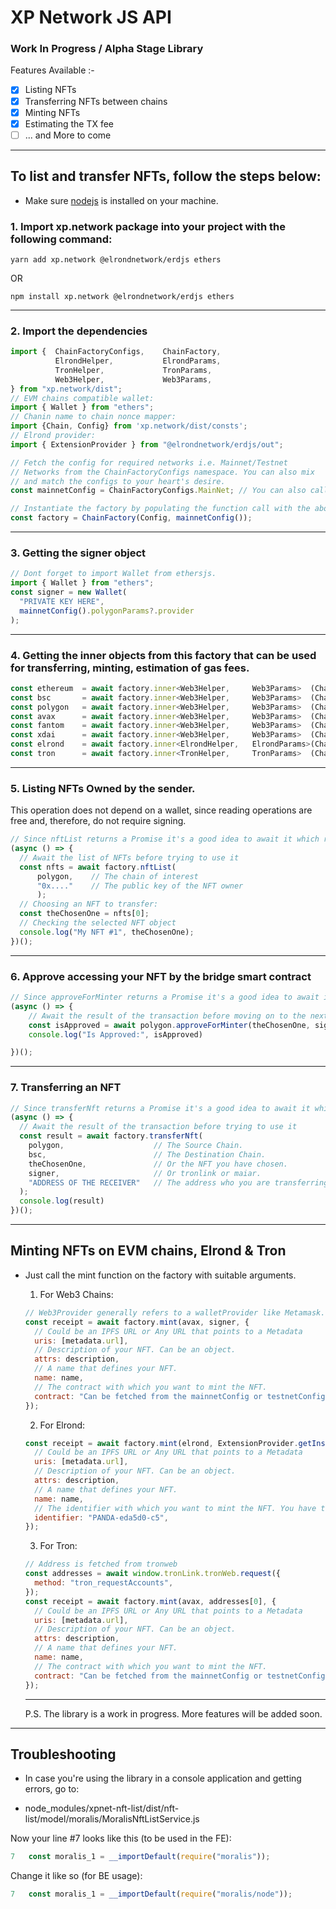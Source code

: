 # XP Network JS API

### Work In Progress / Alpha Stage Library

Features Available :-

- [x] Listing NFTs
- [x] Transferring NFTs between chains
- [x] Minting NFTs
- [x] Estimating the TX fee
- [ ] ... and More to come

<hr/>

## To list and transfer NFTs, follow the steps below:

- Make sure [nodejs](https://nodejs.org/en/download/) is installed on your machine.

### 1. Import xp.network package into your project with the following command:

  ```
  yarn add xp.network @elrondnetwork/erdjs ethers
  ```

  OR

  ```
  npm install xp.network @elrondnetwork/erdjs ethers
  ```
<hr/>

### 2. Import the dependencies

  ```javascript
  import {  ChainFactoryConfigs,    ChainFactory,
            ElrondHelper,           ElrondParams,
            TronHelper,             TronParams,
            Web3Helper,             Web3Params,
  } from "xp.network/dist";
  // EVM chains compatible wallet:
  import { Wallet } from "ethers";
  // Chanin name to chain nonce mapper:
  import {Chain, Config} from 'xp.network/dist/consts';
  // Elrond provider:
  import { ExtensionProvider } from "@elrondnetwork/erdjs/out";

  // Fetch the config for required networks i.e. Mainnet/Testnet
  // Networks from the ChainFactoryConfigs namespace. You can also mix
  // and match the configs to your heart's desire.
  const mainnetConfig = ChainFactoryConfigs.MainNet; // You can also call the ChainFactoryConfigs.MainNet

  // Instantiate the factory by populating the function call with the above objects.
  const factory = ChainFactory(Config, mainnetConfig());
  ```
<hr/>

  ### 3. Getting the signer object
  ```javascript
  // Dont forget to import Wallet from ethersjs.
  import { Wallet } from "ethers";
  const signer = new Wallet(
    "PRIVATE KEY HERE",
    mainnetConfig().polygonParams?.provider
  );
  ```

<hr/>

### 4. Getting the inner objects from this factory that can be used for transferring, minting, estimation of gas fees.

  ```javascript
  const ethereum  = await factory.inner<Web3Helper,     Web3Params>  (Chain.ETHEREUM);
  const bsc       = await factory.inner<Web3Helper,     Web3Params>  (Chain.BSC);
  const polygon   = await factory.inner<Web3Helper,     Web3Params>  (Chain.POLYGON);
  const avax      = await factory.inner<Web3Helper,     Web3Params>  (Chain.AVALANCHE);
  const fantom    = await factory.inner<Web3Helper,     Web3Params>  (Chain.FANTOM);
  const xdai      = await factory.inner<Web3Helper,     Web3Params>  (Chain.XDAI);
  const elrond    = await factory.inner<ElrondHelper,   ElrondParams>(Chain.ELROND);
  const tron      = await factory.inner<TronHelper,     TronParams>  (Chain.TRON);
  ```
<hr/>

### 5. Listing NFTs Owned by the sender.

This operation does not depend on a wallet, since reading operations are free and, therefore, do not require signing.

  ```javascript
  // Since nftList returns a Promise it's a good idea to await it which requires an async function
  (async () => {
    // Await the list of NFTs before trying to use it
    const nfts = await factory.nftList(
        polygon,    // The chain of interest 
        "0x...."    // The public key of the NFT owner
        );
    // Choosing an NFT to transfer:
    const theChosenOne = nfts[0];
    // Checking the selected NFT object
    console.log("My NFT #1", theChosenOne);
  })();
  ```
<hr/>

### 6. Approve accessing your NFT by the bridge smart contract
```javascript
// Since approveForMinter returns a Promise it's a good idea to await it which requires an async function
(async () => {
    // Await the result of the transaction before moving on to the next steps
    const isApproved = await polygon.approveForMinter(theChosenOne, signer);
    console.log("Is Approved:", isApproved)

})();
```
<hr/>

### 7. Transferring an NFT

  ```javascript
  // Since transferNft returns a Promise it's a good idea to await it which requires an async function
  (async () => {
    // Await the result of the transaction before trying to use it
    const result = await factory.transferNft(
      polygon,                    // The Source Chain.
      bsc,                        // The Destination Chain.
      theChosenOne,               // Or the NFT you have chosen.
      signer,                     // Or tronlink or maiar.
      "ADDRESS OF THE RECEIVER"   // The address who you are transferring the NFT to.
    );
    console.log(result)
  })();
  ```

<hr/>

## Minting NFTs on EVM chains, Elrond & Tron

- Just call the mint function on the factory with suitable arguments.

  1. For Web3 Chains:

  ```javascript
  // Web3Provider generally refers to a walletProvider like Metamask.
  const receipt = await factory.mint(avax, signer, {
    // Could be an IPFS URL or Any URL that points to a Metadata
    uris: [metadata.url],
    // Description of your NFT. Can be an object.
    attrs: description,
    // A name that defines your NFT.
    name: name,
    // The contract with which you want to mint the NFT.
    contract: "Can be fetched from the mainnetConfig or testnetConfig",
  });
  ```

  2. For Elrond:

  ```javascript
  const receipt = await factory.mint(elrond, ExtensionProvider.getInstance(), {
    // Could be an IPFS URL or Any URL that points to a Metadata
    uris: [metadata.url],
    // Description of your NFT. Can be an object.
    attrs: description,
    // A name that defines your NFT.
    name: name,
    // The identifier with which you want to mint the NFT. You have to own this identifier. i.e.
    identifier: "PANDA-eda5d0-c5",
  });
  ```

  3.  For Tron:

  ```javascript
  // Address is fetched from tronweb
  const addresses = await window.tronLink.tronWeb.request({
    method: "tron_requestAccounts",
  });
  const receipt = await factory.mint(avax, addresses[0], {
    // Could be an IPFS URL or Any URL that points to a Metadata
    uris: [metadata.url],
    // Description of your NFT. Can be an object.
    attrs: description,
    // A name that defines your NFT.
    name: name,
    // The contract with which you want to mint the NFT.
    contract: "Can be fetched from the mainnetConfig or testnetConfig",
  });
  ```

  <hr/>

  P.S. The library is a work in progress. More features will be added soon.

 <hr/>

  ## Troubleshooting 

- In case you're using the library in a console application and getting errors, go to:
  
- node_modules/xpnet-nft-list/dist/nft-list/model/moralis/MoralisNftListService.js

Now your line #7 looks like this (to be used in the FE):
```javascript
7   const moralis_1 = __importDefault(require("moralis"));
```

Change it like so (for BE usage):
```javascript
7   const moralis_1 = __importDefault(require("moralis/node"));
```
